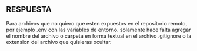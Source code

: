 ## RESPUESTA

Para archivos que no quiero que esten expuestos en el repositorio remoto, por ejemplo .env con las variables de entorno.
solamente hace falta agregar el nombre del archivo o carpeta en forma textual en el archivo .gitignore o la extension del archivo que quisieras ocultar.